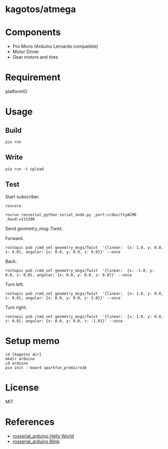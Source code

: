 # kagotos/atmega

# Components
- Pro Micro (Arduino Lernardo compatible)
- Motor Driver
- Gear motors and tires

# Requirement

platformIO

# Usage

## Build
```
pio run
```

## Write
```
pio run -t upload
```

## Test

Start subscriber.
```
roscore
```

```
rosrun rosserial_python serial_node.py _port:=/dev/ttyACM0 _baud:=115200
```

Send geometry_msg::Twist.

Forward.
```
rostopic pub /cmd_vel geometry_msgs/Twist  '{linear:  {x: 1.0, y: 0.0, z: 0.0}, angular: {x: 0.0, y: 0.0, z: 0.0}}' --once
```

Back.
```
rostopic pub /cmd_vel geometry_msgs/Twist  '{linear:  {x: -1.0, y: 0.0, z: 0.0}, angular: {x: 0.0, y: 0.0, z: 0.0}}' --once
```

Turn left.
```
rostopic pub /cmd_vel geometry_msgs/Twist  '{linear:  {x: 1.0, y: 0.0, z: 0.0}, angular: {x: 0.0, y: 0.0, z: 1.0}}' --once
```

Turn right.
```
rostopic pub /cmd_vel geometry_msgs/Twist  '{linear:  {x: 1.0, y: 0.0, z: 0.0}, angular: {x: 0.0, y: 0.0, z: -1.0}}' --once
```

# Setup memo

```
cd [kagotos dir]
mkdir arduino
cd arduino
pio init --board sparkfun_promicro16
```

# License
MIT

# References
- [rosserial_arduino Hello World](http://wiki.ros.org/rosserial_arduino/Tutorials/Hello%20World)
- [rosserial_arduino Blink](http://wiki.ros.org/rosserial_arduino/Tutorials/Blink)
